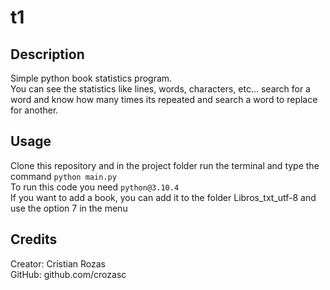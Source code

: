# t1
## Description

Simple python book statistics program. <br>
You can see the statistics like lines, words, characters, etc... search for a word and know how many times its repeated and search a word to replace for another.

## Usage

Clone this repository and in the project folder run the terminal and type the command `python main.py` <br>
To run this code you need `python@3.10.4`<br>
If you want to add a book, you can add it to the folder Libros_txt_utf-8 and use the option 7 in the menu


## Credits

Creator: Cristian Rozas <br>
GitHub: github.com/crozasc
